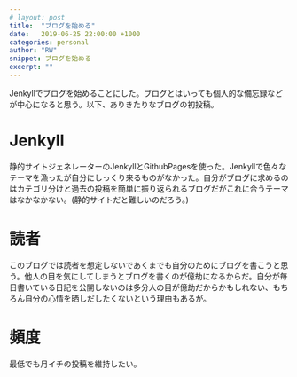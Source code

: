 ```yaml
---
# layout: post
title:  "ブログを始める"
date:   2019-06-25 22:00:00 +1000
categories: personal
author: "RW"
snippet: ブログを始める
excerpt: ""
---
```

Jenkyllでブログを始めることにした。ブログとはいっても個人的な備忘録などが中心になると思う。以下、ありきたりなブログの初投稿。

# Jenkyll
静的サイトジェネレーターのJenkyllとGithubPagesを使った。Jenkyllで色々なテーマを漁ったが自分にしっくり来るものがなかった。自分がブログに求めるのはカテゴリ分けと過去の投稿を簡単に振り返られるブログだがこれに合うテーマはなかなかない。(静的サイトだと難しいのだろう。)

# 読者
このブログでは読者を想定しないであくまでも自分のためにブログを書こうと思う。他人の目を気にしてしまうとブログを書くのが億劫になるからだ。自分が毎日書いている日記を公開しないのは多分人の目が億劫だからかもしれない、もちろん自分の心情を晒しだしたくないという理由もあるが。

# 頻度
最低でも月イチの投稿を維持したい。